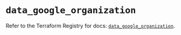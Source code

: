 # `data_google_organization`

Refer to the Terraform Registry for docs: [`data_google_organization`](https://registry.terraform.io/providers/hashicorp/google/5.40.0/docs/data-sources/organization).
